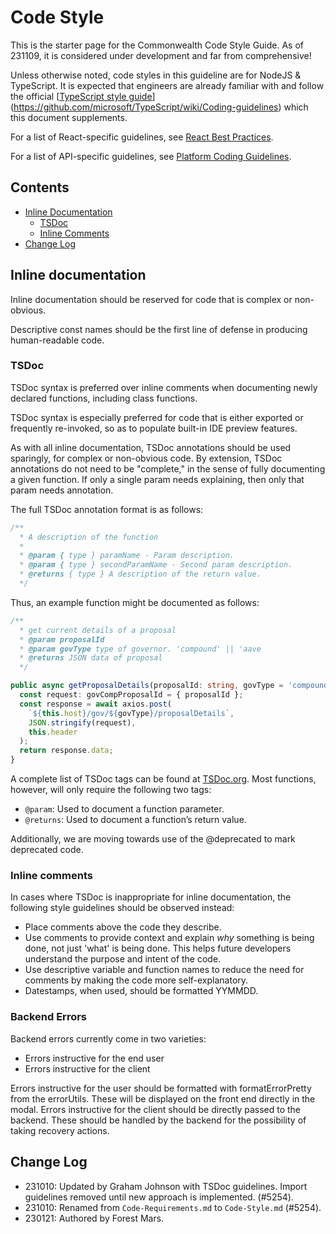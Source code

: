 # Code Style

This is the starter page for the Commonwealth Code Style Guide. As of 231109, it is considered under development and far from comprehensive!

Unless otherwise noted, code styles in this guideline are for NodeJS & TypeScript. It is expected that engineers are already familiar with and follow the official [[TypeScript style guide](https://github.com/microsoft/TypeScript/wiki/Coding-guidelines)](<https://github.com/microsoft/TypeScript/wiki/Coding-guidelines>) which this document supplements.

For a list of React-specific guidelines, see [React Best Practices](./React-Best-Practices-And-Improvements.md).

For a list of API-specific guidelines, see [Platform Coding Guidelines](./Platform-Coding-Guidelines.md).

## Contents

- [Inline Documentation](#inline-documentation)
  + [TSDoc](#tsdoc)
  + [Inline Comments](#inline-comments)
- [Change Log](#change-log)

## Inline documentation

Inline documentation should be reserved for code that is complex or non-obvious.

Descriptive const names should be the first line of defense in producing human-readable code.

### TSDoc

TSDoc syntax is preferred over inline comments when documenting newly declared functions, including class functions.

TSDoc syntax is especially preferred for code that is either exported or frequently re-invoked, so as to populate built-in IDE preview features.

As with all inline documentation, TSDoc annotations should be used sparingly, for complex or non-obvious code. By extension, TSDoc annotations do not need to be "complete," in the sense of fully documenting a given function. If only a single param needs explaining, then only that param needs annotation.

The full TSDoc annotation format is as follows:

```typescript
/**
  * A description of the function
  * 
  * @param { type } paramName - Param description.
  * @param { type } secondParamName - Second param description.
  * @returns { type } A description of the return value.
  */
```

Thus, an example function might be documented as follows:

```typescript
/**
  * get current details of a proposal
  * @param proposalId
  * @param govType type of governor. 'compound' || 'aave
  * @returns JSON data of proposal
  */

public async getProposalDetails(proposalId: string, govType = 'compound') {
  const request: govCompProposalId = { proposalId };
  const response = await axios.post(
    `${this.host}/gov/${govType}/proposalDetails`,
    JSON.stringify(request),
    this.header
  );
  return response.data;
}
```

A complete list of TSDoc tags can be found at [TSDoc.org](https://tsdoc.org/pages/tags/alpha/). Most functions, however, will only require the following two tags:

- `@param`: Used to document a function parameter.
- `@returns`: Used to document a function’s return value.

Additionally, we are moving towards use of the @deprecated to mark deprecated code.

### Inline comments

In cases where TSDoc is inappropriate for inline documentation, the following style guidelines should be observed instead:

- Place comments above the code they describe.
- Use comments to provide context and explain _why_ something is being done, not just 'what' is being done. This helps future developers understand the purpose and intent of the code.
- Use descriptive variable and function names to reduce the need for comments by making the code more self-explanatory.
- Datestamps, when used, should be formatted YYMMDD.

### Backend Errors
Backend errors currently come in two varieties:
- Errors instructive for the end user
- Errors instructive for the client

Errors instructive for the user should be formatted with formatErrorPretty from the errorUtils. These will be displayed
on the front end directly in the modal.
Errors instructive for the client should be directly passed to the backend. These should be handled by the backend for
the possibility of taking recovery actions.

## Change Log

- 231010: Updated by Graham Johnson with TSDoc guidelines. Import guidelines removed until new approach is implemented. (#5254).
- 231010: Renamed from `Code-Requirements.md` to `Code-Style.md` (#5254).
- 230121: Authored by Forest Mars.
